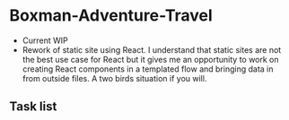 # Boxman-Adventure-Travel

- Current WIP
- Rework of static site using React. I understand that static sites are not the best use case for React but it gives me an opportunity to work on creating React components in a templated flow and bringing data in from outside files. A two birds situation if you will.

## Task list
